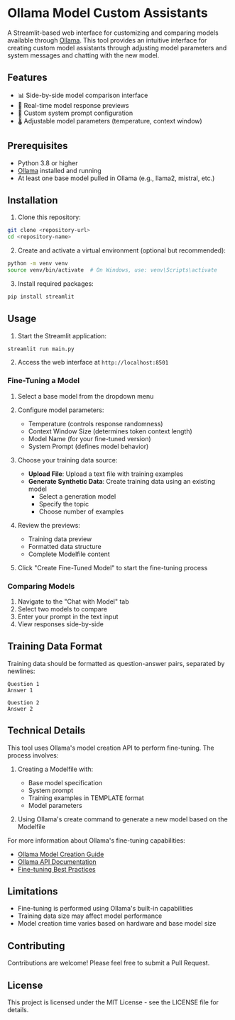 # Ollama Model Custom Assistants

A Streamlit-based web interface for customizing and comparing models available through [Ollama](https://ollama.ai/). This tool provides an intuitive interface for creating custom model assistants through adjusting model parameters and system messages and chatting with the new model. 

## Features

- 📊 Side-by-side model comparison interface
- 🔄 Real-time model response previews
- 📝 Custom system prompt configuration
- 🌡️ Adjustable model parameters (temperature, context window)

## Prerequisites

- Python 3.8 or higher
- [Ollama](https://ollama.ai/) installed and running
- At least one base model pulled in Ollama (e.g., llama2, mistral, etc.)

## Installation

1. Clone this repository:
```bash
git clone <repository-url>
cd <repository-name>
```

2. Create and activate a virtual environment (optional but recommended):
```bash
python -m venv venv
source venv/bin/activate  # On Windows, use: venv\Scripts\activate
```

3. Install required packages:
```bash
pip install streamlit
```

## Usage

1. Start the Streamlit application:
```bash
streamlit run main.py
```

2. Access the web interface at `http://localhost:8501`

### Fine-Tuning a Model

1. Select a base model from the dropdown menu
2. Configure model parameters:
   - Temperature (controls response randomness)
   - Context Window Size (determines token context length)
   - Model Name (for your fine-tuned version)
   - System Prompt (defines model behavior)

3. Choose your training data source:
   - **Upload File**: Upload a text file with training examples
   - **Generate Synthetic Data**: Create training data using an existing model
     - Select a generation model
     - Specify the topic
     - Choose number of examples

4. Review the previews:
   - Training data preview
   - Formatted data structure
   - Complete Modelfile content

5. Click "Create Fine-Tuned Model" to start the fine-tuning process

### Comparing Models

1. Navigate to the "Chat with Model" tab
2. Select two models to compare
3. Enter your prompt in the text input
4. View responses side-by-side

## Training Data Format

Training data should be formatted as question-answer pairs, separated by newlines:
```
Question 1
Answer 1

Question 2
Answer 2
```

## Technical Details

This tool uses Ollama's model creation API to perform fine-tuning. The process involves:

1. Creating a Modelfile with:
   - Base model specification
   - System prompt
   - Training examples in TEMPLATE format
   - Model parameters

2. Using Ollama's create command to generate a new model based on the Modelfile

For more information about Ollama's fine-tuning capabilities:
- [Ollama Model Creation Guide](https://github.com/ollama/ollama/blob/main/docs/modelfile.md)
- [Ollama API Documentation](https://github.com/ollama/ollama/blob/main/docs/api.md)
- [Fine-tuning Best Practices](https://ollama.ai/blog/ollama-models)

## Limitations

- Fine-tuning is performed using Ollama's built-in capabilities
- Training data size may affect model performance
- Model creation time varies based on hardware and base model size

## Contributing

Contributions are welcome! Please feel free to submit a Pull Request.

## License

This project is licensed under the MIT License - see the LICENSE file for details. 
